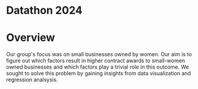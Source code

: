 # Datathon 2024
# Overview
Our group's focus was on small businesses owned by women. Our aim is to figure out which factors result in higher contract awards to small-women owned businesses and which factors play a trivial role in this outcome. We sought to solve this problem by gaining insights from data visualization and regression analsysis.
